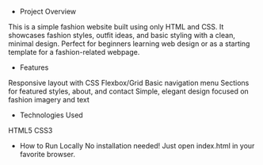  * Project Overview

This is a simple fashion website built using only HTML and CSS. It showcases fashion styles, outfit ideas, and basic styling with a clean, minimal design. Perfect for beginners learning web design or as a starting template for a fashion-related webpage.

 * Features

Responsive layout with CSS Flexbox/Grid
Basic navigation menu
Sections for featured styles, about, and contact
Simple, elegant design focused on fashion imagery and text

* Technologies Used
  
HTML5
CSS3

* How to Run Locally
No installation needed! Just open index.html in your favorite browser.
